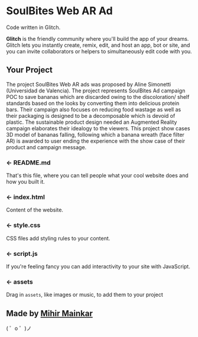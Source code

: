 # SoulBites Web AR Ad

Code written in Glitch.

**Glitch** is the friendly community where you'll build the app of your dreams. Glitch lets you instantly create, remix, edit, and host an app, bot or site, and you can invite collaborators or helpers to simultaneously edit code with you.

## Your Project

The project SoulBites Web AR ads was proposed by Aline Simonetti (Universidad de Valencia). The project represents SoulBites Ad campaign POC to save bananas which are discarded owing to the discoloration/ shelf standards based on the looks by converting them into delicious protein bars. Their campaign also focuses on reducing food wastage as well as their packaging is designed to be a decomposable which is devoid of plastic. The sustainable product design needed an Augmented Reality campaign elaborates their idealogy to the viewers. This project show cases 3D model of bananas falling, following which a banana wreath (face filter AR) is awarded to user ending the experience with the show case of their product and campaign message.

### ← README.md

That's this file, where you can tell people what your cool website does and how you built it.

### ← index.html

Content of the website.

### ← style.css

CSS files add styling rules to your content.

### ← script.js

If you're feeling fancy you can add interactivity to your site with JavaScript.

### ← assets

Drag in `assets`, like images or music, to add them to your project

## Made by [Mihir Mainkar]()

\( ゜o ゜)ノ
